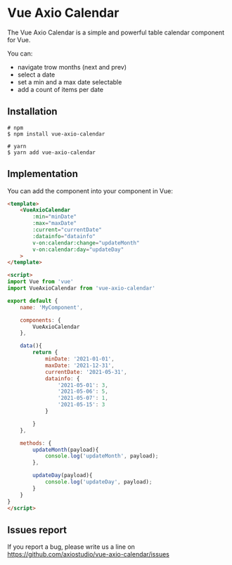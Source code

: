 # Vue Axio Calendar

The Vue Axio Calendar is a simple and powerful table calendar component for Vue.

You can:

- navigate trow months (next and prev)
- select a date
- set a min and a max date selectable
- add a count of items per date

## Installation

```shell
# npm
$ npm install vue-axio-calendar

# yarn
$ yarn add vue-axio-calendar
```

## Implementation

You can add the component into your component in Vue:

```html
<template>
    <VueAxioCalendar 
        :min="minDate" 
        :max="maxDate" 
        :current="currentDate" 
        :datainfo="datainfo"
        v-on:calendar:change="updateMonth"
        v-on:calendar:day="updateDay"
    >
</template>

<script>
import Vue from 'vue'
import VueAxioCalendar from 'vue-axio-calendar'

export default {
    name: 'MyComponent',

    components: {
        VueAxioCalendar
    },

    data(){
        return {
            minDate: '2021-01-01',
            maxDate: '2021-12-31',
            currentDate: '2021-05-31',
            datainfo: {
                '2021-05-01': 3,
                '2021-05-06': 5,
                '2021-05-07': 1,
                '2021-05-15': 3
            }

        }
    },

    methods: {
        updateMonth(payload){
            console.log('updateMonth', payload);
        },

        updateDay(payload){
            console.log('updateDay', payload);
        }
    }
}
</script>
```

## Issues report

If you report a bug, please write us a line on https://github.com/axiostudio/vue-axio-calendar/issues
